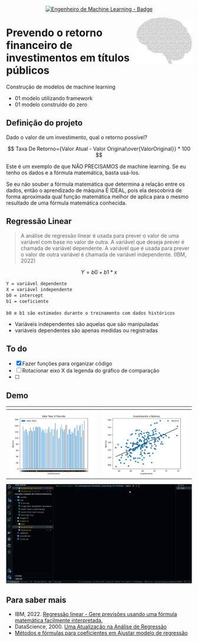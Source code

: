 <p align="center">
	  <a href='https://jonasaacampos.github.io/portfolio/'>
      <img alt="Engenheiro de Machine Learning - Badge" src="https://img.shields.io/static/v1?color=red&label=Engenieer&message=Machine-Learning&style=for-the-badge&logo=ia"/>
      </a>
</p>

<img alt="brain" src="img/brain.png" width=150 align=right>

<h1>Prevendo o retorno financeiro de investimentos em títulos públicos</h1>

Construção de modelos de machine learning

- 01 modelo utilizando framework
- 01 modelo construído do zero

## Definição do projeto

Dado o valor de um investimento, qual o retorno possível?

$$ Taxa De Retorno={Valor Atual - Valor Original\over{ValorOriginal}} * 100 $$

Este é um exemplo de que NÃO PRECISAMOS de machine learning. Se eu tenho os dados e a fórmula matemática, basta usá-los.

Se eu não souber a fórmula matemática que determina a relação entre os dados, então o aprendizado de máquina É IDEAL, pois ela descobrirá de forma aproximada qual função matemática melhor de aplica para o mesmo resultado de uma fórmula matemática conhecida.

## Regressão Linear

> A análise de regressão linear é usada para prever o valor de uma variável com base no valor de outra. A variável que deseja prever é chamada de variável dependente. A variável que é usada para prever o valor de outra variável é chamada de variável independente. (IBM, 2022)

$$ Y = b0 + b1 * x $$

```
Y = variável dependente
X = variável independente
b0 = intercept
b1 = coeficiente

b0 e b1 são estimados durante o treinamento com dados históricos
```
- Variáveis independentes são aquelas que são manipuladas
- variáveis dependentes são apenas medidas ou registradas

## To do
- [x] Fazer funções para organizar código
- [ ] Rotacionar eixo X da legenda do gráfico de comparação
- [ ] 

## Demo

<table>
<thead>
  <tr>
    <th></th>
    <th></th>
  </tr>
</thead>
<tbody>
  <tr>
    <td><img src='../img/part01-atual-vs-previsto.png'/></td>
    <td><img src='../img/parte1-linha-regressao.png'/></td>
  </tr>
</tbody>
</table>


![](../img/demo-proj02-pt01.gif)

## Para saber mais

- IBM, 2022. [Regressão linear - Gere previsões usando uma fórmula matemática facilmente interpretada.](https://www.ibm.com/br-pt/analytics/learn/linear-regression)
- DataScience, 2000. [Uma Atualização na Análise de Regressão](https://datascience.eu/pt/matematica-e-estatistica/uma-atualizacao-na-analise-de-regressao/)
- [Métodos e fórmulas para coeficientes em Ajustar modelo de regressão](https://support.minitab.com/pt-br/minitab/18/help-and-how-to/modeling-statistics/regression/how-to/fit-regression-model/methods-and-formulas/coefficients/#:~:text=Coeficiente%20%28Coef.%29%20A%20f%C3%B3rmula%20para%20o%20coeficiente%20ou,regress%C3%A3o%20m%C3%BAltipla%20%C3%A9%3A%20b%20%3D%20%28%20X%27X%29%20-1X%27y.)